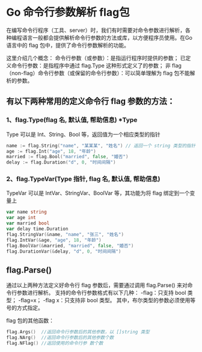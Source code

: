 # Go 命令行参数解析 flag包

在编写命令行程序（工具、server）时，我们有时需要对命令参数进行解析，各种编程语言一般都会提供解析命令行参数的方法或库，以方便程序员使用。在Go语言中的 flag 包中，提供了命令行参数解析的功能。

这里介绍几个概念：
    命令行参数（或参数）：是指运行程序时提供的参数；
    已定义命令行参数：是指程序中通过 flag.Type 这种形式定义了的参数；
    非 flag（non-flag）命令行参数（或保留的命令行参数）：可以简单理解为 flag 包不能解析的参数。  
## 有以下两种常用的定义命令行 flag 参数的方法：

### 1、flag.Type(flag 名, 默认值, 帮助信息) *Type
Type 可以是 Int、String、Bool 等，返回值为一个相应类型的指针  
```go
name := flag.String("name", "某某某", "姓名") // 返回一个 string 类型的指针 *string
age := flag.Int("age", 18, "年龄")
married := flag.Bool("married", false, "婚否")
delay := flag.Duration("d", 0, "时间间隔")
```
### 2、flag.TypeVar(Type 指针, flag 名, 默认值, 帮助信息)
TypeVar 可以是 IntVar、StringVar、BoolVar 等，其功能为将 flag 绑定到一个变量上  
```go
var name string
var age int
var married bool
var delay time.Duration
flag.StringVar(&name, "name", "张三", "姓名")
flag.IntVar(&age, "age", 18, "年龄")
flag.BoolVar(&married, "married", false, "婚否")
flag.DurationVar(&delay, "d", 0, "时间间隔")
```

## flag.Parse()
通过以上两种方法定义好命令行 flag 参数后，需要通过调用 flag.Parse() 来对命令行参数进行解析。
支持的命令行参数格式有以下几种：
    -flag：只支持 bool 类型；
    -flag=x；
    -flag x：只支持非 bool 类型。
其中，布尔类型的参数必须使用等号的方式指定。

flag 包的其他函数：
```go
flag.Args()  //返回命令行参数后的其他参数，以 []string 类型
flag.NArg()  //返回命令行参数后的其他参数个数
flag.NFlag() //返回使用的命令行参 数个数
```
